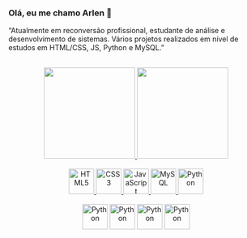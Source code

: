 ### Olá, eu me chamo Arlen 👋
“Atualmente em reconversão profissional, estudante de análise e desenvolvimento de sistemas. Vários projetos realizados em nível de estudos em HTML/CSS, JS, Python e MySQL.”

<br>

<div align="center">
  <a href="https://github.com/arlendev">
  <img height="180em" src="https://github-readme-stats.vercel.app/api?username=arlendev&show_icons=true&theme=dracula&include_all_commits=true&count_private=true"/>
  <img height="180em" src="https://github-readme-stats.vercel.app/api/top-langs/?username=arlendev&layout=compact&langs_count=7&theme=dracula"/>
</div>
  
<div align="center"><br>
  
  <img alt="HTML5" height="50" width="50" src="https://cdn.jsdelivr.net/gh/devicons/devicon/icons/html5/html5-plain-wordmark.svg" />
  <img alt="CSS3" height="50" width="50" src="https://cdn.jsdelivr.net/gh/devicons/devicon/icons/css3/css3-plain-wordmark.svg" />
  <img alt="JavaScript" height="50" width="50" src="https://cdn.jsdelivr.net/gh/devicons/devicon/icons/javascript/javascript-original.svg" />
  <img alt="MySQL" height="50" width="50" src="https://cdn.jsdelivr.net/gh/devicons/devicon/icons/mysql/mysql-original-wordmark.svg" />
  <img alt="Python" height="50" width="50" src="https://cdn.jsdelivr.net/gh/devicons/devicon/icons/python/python-original-wordmark.svg" />
  
</div>

<div align="center"><br> 
  <a href="https://www.linkedin.com/in/arlen-possamai-9899791a9/" target="_blank"><img alt="Python" height="50" width="50" src="https://cdn.jsdelivr.net/gh/devicons/devicon/icons/linkedin/linkedin-original.svg"></a>
  <a href="https://github.com/arlendev" target="_blank"><img alt="Python" height="50" width="50" src="https://cdn.jsdelivr.net/gh/devicons/devicon/icons/github/github-original-wordmark.svg"></a>
  <a href="https://www.linkedin.com/in/arlen-possamai-9899791a9/" target="_blank"><img alt="Python" height="50" width="50" src="https://cdn.jsdelivr.net/gh/devicons/devicon/icons/facebook/facebook-original.svg"></a>
  <a href="https://www.linkedin.com/in/arlen-possamai-9899791a9/" target="_blank"><img alt="Python" height="50" width="50" src="https://cdn.jsdelivr.net/gh/devicons/devicon/icons/shopware/shopware-original.svg"></a>
 
</div>






<!--
**arlendev/arlendev** is a ✨ _special_ ✨ repository because its `README.md` (this file) appears on your GitHub profile.
-->
